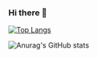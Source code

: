 ### Hi there 👋

[![Top Langs](https://github-readme-stats.vercel.app/api/top-langs/?username=wisejansel-star&layout=compact)](https://github.com/anuraghazra/github-readme-stats)

![Anurag's GitHub stats](https://github-readme-stats.vercel.app/api?username=wisejansel-star&show_icons=true&theme=synthwave&count_private=true)




